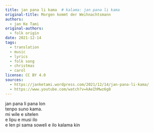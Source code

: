 ```yaml
---
title: jan pana li kama  # kalama: jan pana li kama
original-title: Morgen kommt der Weihnachtsmann
authors:
  - jan Ke Tami
original-authors:
  - folk origin
date: 2021-12-14
tags:
  - translation
  - music
  - lyrics
  - folk song
  - christmas
  - carol
license: CC BY 4.0
sources:
  - https://janketami.wordpress.com/2021/12/14/jan-pana-li-kama/
  - https://www.youtube.com/watch?v=kAeIhMwz6g8
---
```


jan pana li pana lon  \
tenpo suno kama.  \
mi wile e sitelen  \
e lipu e musi ilo  \
e len pi sama soweli e ilo kalama kin
